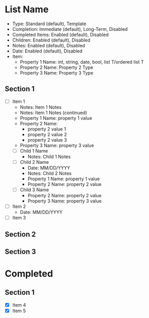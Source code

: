 # List Name

- Type: Standard (default), Template
- Completion: Immediate (default), Long-Term, Disabled
- Completed Items: Enabled (default), Disabled
- Children: Enabled (default), Disabled
- Notes: Enabled (default), Disabled
- Date: Enabled (default), Disabled
- Item:
	- Property 1 Name: int, string, date, bool, list T/ordered list T
	- Property 2 Name: Property 2 Type
	- Property 3 Name: Property 3 Type

## Section 1

- [ ] Item 1
	- Notes: Item 1 Notes
	- Notes: Item 1 Notes (continued)
	- Property 1 Name: property 1 value
	- Property 2 Name:
		- property 2 value 1
		- property 2 value 2
		- property 2 value 3
	- Property 3 Name: property 3 value
	- [ ] Child 1 Name
		- Notes: Child 1 Notes
	- [ ] Child 2 Name
		- Date: MM/DD/YYYY
		- Notes: Child 2 Notes
		- Property 1 Name: property 1 value
		- Property 2 Name: property 2 value
	- [ ] Child 3 Name
		- Property 2 Name: property 2 value
		- Property 3 Name: property 3 value
- [ ] Item 2
	- Date: MM/DD/YYYY
- [ ] Item 3

## Section 2

## Section 3

# Completed

## Section 1

- [x] Item 4
- [x] Item 5
